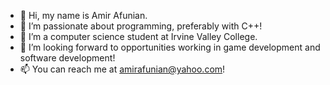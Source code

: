 - 👋 Hi, my name is Amir Afunian.
- 👀 I’m passionate about programming, preferably with C++!
- 🌱 I’m a computer science student at Irvine Valley College.
- 💞️ I’m looking forward to opportunities working in game development and software development!
- 📫 You can reach me at amirafunian@yahoo.com!

<!---
AAfunian/AAfunian is a ✨ special ✨ repository because its `README.md` (this file) appears on your GitHub profile.
You can click the Preview link to take a look at your changes.
--->
